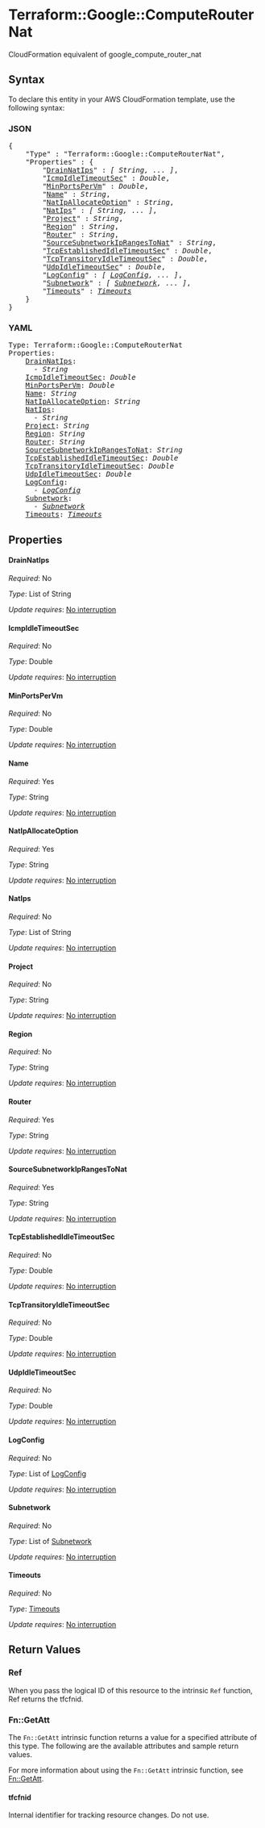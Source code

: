 # Terraform::Google::ComputeRouterNat

CloudFormation equivalent of google_compute_router_nat

## Syntax

To declare this entity in your AWS CloudFormation template, use the following syntax:

### JSON

<pre>
{
    "Type" : "Terraform::Google::ComputeRouterNat",
    "Properties" : {
        "<a href="#drainnatips" title="DrainNatIps">DrainNatIps</a>" : <i>[ String, ... ]</i>,
        "<a href="#icmpidletimeoutsec" title="IcmpIdleTimeoutSec">IcmpIdleTimeoutSec</a>" : <i>Double</i>,
        "<a href="#minportspervm" title="MinPortsPerVm">MinPortsPerVm</a>" : <i>Double</i>,
        "<a href="#name" title="Name">Name</a>" : <i>String</i>,
        "<a href="#natipallocateoption" title="NatIpAllocateOption">NatIpAllocateOption</a>" : <i>String</i>,
        "<a href="#natips" title="NatIps">NatIps</a>" : <i>[ String, ... ]</i>,
        "<a href="#project" title="Project">Project</a>" : <i>String</i>,
        "<a href="#region" title="Region">Region</a>" : <i>String</i>,
        "<a href="#router" title="Router">Router</a>" : <i>String</i>,
        "<a href="#sourcesubnetworkiprangestonat" title="SourceSubnetworkIpRangesToNat">SourceSubnetworkIpRangesToNat</a>" : <i>String</i>,
        "<a href="#tcpestablishedidletimeoutsec" title="TcpEstablishedIdleTimeoutSec">TcpEstablishedIdleTimeoutSec</a>" : <i>Double</i>,
        "<a href="#tcptransitoryidletimeoutsec" title="TcpTransitoryIdleTimeoutSec">TcpTransitoryIdleTimeoutSec</a>" : <i>Double</i>,
        "<a href="#udpidletimeoutsec" title="UdpIdleTimeoutSec">UdpIdleTimeoutSec</a>" : <i>Double</i>,
        "<a href="#logconfig" title="LogConfig">LogConfig</a>" : <i>[ <a href="logconfig.md">LogConfig</a>, ... ]</i>,
        "<a href="#subnetwork" title="Subnetwork">Subnetwork</a>" : <i>[ <a href="subnetwork.md">Subnetwork</a>, ... ]</i>,
        "<a href="#timeouts" title="Timeouts">Timeouts</a>" : <i><a href="timeouts.md">Timeouts</a></i>
    }
}
</pre>

### YAML

<pre>
Type: Terraform::Google::ComputeRouterNat
Properties:
    <a href="#drainnatips" title="DrainNatIps">DrainNatIps</a>: <i>
      - String</i>
    <a href="#icmpidletimeoutsec" title="IcmpIdleTimeoutSec">IcmpIdleTimeoutSec</a>: <i>Double</i>
    <a href="#minportspervm" title="MinPortsPerVm">MinPortsPerVm</a>: <i>Double</i>
    <a href="#name" title="Name">Name</a>: <i>String</i>
    <a href="#natipallocateoption" title="NatIpAllocateOption">NatIpAllocateOption</a>: <i>String</i>
    <a href="#natips" title="NatIps">NatIps</a>: <i>
      - String</i>
    <a href="#project" title="Project">Project</a>: <i>String</i>
    <a href="#region" title="Region">Region</a>: <i>String</i>
    <a href="#router" title="Router">Router</a>: <i>String</i>
    <a href="#sourcesubnetworkiprangestonat" title="SourceSubnetworkIpRangesToNat">SourceSubnetworkIpRangesToNat</a>: <i>String</i>
    <a href="#tcpestablishedidletimeoutsec" title="TcpEstablishedIdleTimeoutSec">TcpEstablishedIdleTimeoutSec</a>: <i>Double</i>
    <a href="#tcptransitoryidletimeoutsec" title="TcpTransitoryIdleTimeoutSec">TcpTransitoryIdleTimeoutSec</a>: <i>Double</i>
    <a href="#udpidletimeoutsec" title="UdpIdleTimeoutSec">UdpIdleTimeoutSec</a>: <i>Double</i>
    <a href="#logconfig" title="LogConfig">LogConfig</a>: <i>
      - <a href="logconfig.md">LogConfig</a></i>
    <a href="#subnetwork" title="Subnetwork">Subnetwork</a>: <i>
      - <a href="subnetwork.md">Subnetwork</a></i>
    <a href="#timeouts" title="Timeouts">Timeouts</a>: <i><a href="timeouts.md">Timeouts</a></i>
</pre>

## Properties

#### DrainNatIps

_Required_: No

_Type_: List of String

_Update requires_: [No interruption](https://docs.aws.amazon.com/AWSCloudFormation/latest/UserGuide/using-cfn-updating-stacks-update-behaviors.html#update-no-interrupt)

#### IcmpIdleTimeoutSec

_Required_: No

_Type_: Double

_Update requires_: [No interruption](https://docs.aws.amazon.com/AWSCloudFormation/latest/UserGuide/using-cfn-updating-stacks-update-behaviors.html#update-no-interrupt)

#### MinPortsPerVm

_Required_: No

_Type_: Double

_Update requires_: [No interruption](https://docs.aws.amazon.com/AWSCloudFormation/latest/UserGuide/using-cfn-updating-stacks-update-behaviors.html#update-no-interrupt)

#### Name

_Required_: Yes

_Type_: String

_Update requires_: [No interruption](https://docs.aws.amazon.com/AWSCloudFormation/latest/UserGuide/using-cfn-updating-stacks-update-behaviors.html#update-no-interrupt)

#### NatIpAllocateOption

_Required_: Yes

_Type_: String

_Update requires_: [No interruption](https://docs.aws.amazon.com/AWSCloudFormation/latest/UserGuide/using-cfn-updating-stacks-update-behaviors.html#update-no-interrupt)

#### NatIps

_Required_: No

_Type_: List of String

_Update requires_: [No interruption](https://docs.aws.amazon.com/AWSCloudFormation/latest/UserGuide/using-cfn-updating-stacks-update-behaviors.html#update-no-interrupt)

#### Project

_Required_: No

_Type_: String

_Update requires_: [No interruption](https://docs.aws.amazon.com/AWSCloudFormation/latest/UserGuide/using-cfn-updating-stacks-update-behaviors.html#update-no-interrupt)

#### Region

_Required_: No

_Type_: String

_Update requires_: [No interruption](https://docs.aws.amazon.com/AWSCloudFormation/latest/UserGuide/using-cfn-updating-stacks-update-behaviors.html#update-no-interrupt)

#### Router

_Required_: Yes

_Type_: String

_Update requires_: [No interruption](https://docs.aws.amazon.com/AWSCloudFormation/latest/UserGuide/using-cfn-updating-stacks-update-behaviors.html#update-no-interrupt)

#### SourceSubnetworkIpRangesToNat

_Required_: Yes

_Type_: String

_Update requires_: [No interruption](https://docs.aws.amazon.com/AWSCloudFormation/latest/UserGuide/using-cfn-updating-stacks-update-behaviors.html#update-no-interrupt)

#### TcpEstablishedIdleTimeoutSec

_Required_: No

_Type_: Double

_Update requires_: [No interruption](https://docs.aws.amazon.com/AWSCloudFormation/latest/UserGuide/using-cfn-updating-stacks-update-behaviors.html#update-no-interrupt)

#### TcpTransitoryIdleTimeoutSec

_Required_: No

_Type_: Double

_Update requires_: [No interruption](https://docs.aws.amazon.com/AWSCloudFormation/latest/UserGuide/using-cfn-updating-stacks-update-behaviors.html#update-no-interrupt)

#### UdpIdleTimeoutSec

_Required_: No

_Type_: Double

_Update requires_: [No interruption](https://docs.aws.amazon.com/AWSCloudFormation/latest/UserGuide/using-cfn-updating-stacks-update-behaviors.html#update-no-interrupt)

#### LogConfig

_Required_: No

_Type_: List of <a href="logconfig.md">LogConfig</a>

_Update requires_: [No interruption](https://docs.aws.amazon.com/AWSCloudFormation/latest/UserGuide/using-cfn-updating-stacks-update-behaviors.html#update-no-interrupt)

#### Subnetwork

_Required_: No

_Type_: List of <a href="subnetwork.md">Subnetwork</a>

_Update requires_: [No interruption](https://docs.aws.amazon.com/AWSCloudFormation/latest/UserGuide/using-cfn-updating-stacks-update-behaviors.html#update-no-interrupt)

#### Timeouts

_Required_: No

_Type_: <a href="timeouts.md">Timeouts</a>

_Update requires_: [No interruption](https://docs.aws.amazon.com/AWSCloudFormation/latest/UserGuide/using-cfn-updating-stacks-update-behaviors.html#update-no-interrupt)

## Return Values

### Ref

When you pass the logical ID of this resource to the intrinsic `Ref` function, Ref returns the tfcfnid.

### Fn::GetAtt

The `Fn::GetAtt` intrinsic function returns a value for a specified attribute of this type. The following are the available attributes and sample return values.

For more information about using the `Fn::GetAtt` intrinsic function, see [Fn::GetAtt](https://docs.aws.amazon.com/AWSCloudFormation/latest/UserGuide/intrinsic-function-reference-getatt.html).

#### tfcfnid

Internal identifier for tracking resource changes. Do not use.

